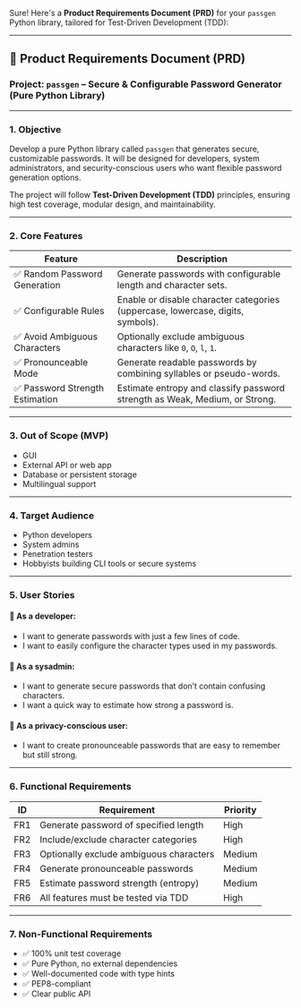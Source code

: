 Sure! Here's a **Product Requirements Document (PRD)** for your `passgen` Python library, tailored for Test-Driven Development (TDD):

---

## 📄 Product Requirements Document (PRD)  
### Project: `passgen` – Secure & Configurable Password Generator (Pure Python Library)

---

### 1. **Objective**

Develop a pure Python library called `passgen` that generates secure, customizable passwords. It will be designed for developers, system administrators, and security-conscious users who want flexible password generation options.

The project will follow **Test-Driven Development (TDD)** principles, ensuring high test coverage, modular design, and maintainability.

---

### 2. **Core Features**

| Feature | Description |
|--------|-------------|
| ✅ Random Password Generation | Generate passwords with configurable length and character sets. |
| ✅ Configurable Rules | Enable or disable character categories (uppercase, lowercase, digits, symbols). |
| ✅ Avoid Ambiguous Characters | Optionally exclude ambiguous characters like `0`, `O`, `l`, `1`. |
| ✅ Pronounceable Mode | Generate readable passwords by combining syllables or pseudo-words. |
| ✅ Password Strength Estimation | Estimate entropy and classify password strength as Weak, Medium, or Strong. |

---

### 3. **Out of Scope (MVP)**

- GUI
- External API or web app
- Database or persistent storage
- Multilingual support

---

### 4. **Target Audience**

- Python developers
- System admins
- Penetration testers
- Hobbyists building CLI tools or secure systems

---

### 5. **User Stories**

#### 🔹 As a developer:
- I want to generate passwords with just a few lines of code.
- I want to easily configure the character types used in my passwords.

#### 🔹 As a sysadmin:
- I want to generate secure passwords that don’t contain confusing characters.
- I want a quick way to estimate how strong a password is.

#### 🔹 As a privacy-conscious user:
- I want to create pronounceable passwords that are easy to remember but still strong.

---

### 6. **Functional Requirements**

| ID | Requirement | Priority |
|----|-------------|----------|
| FR1 | Generate password of specified length | High |
| FR2 | Include/exclude character categories | High |
| FR3 | Optionally exclude ambiguous characters | Medium |
| FR4 | Generate pronounceable passwords | Medium |
| FR5 | Estimate password strength (entropy) | Medium |
| FR6 | All features must be tested via TDD | High |

---

### 7. **Non-Functional Requirements**

- ✅ 100% unit test coverage
- ✅ Pure Python, no external dependencies
- ✅ Well-documented code with type hints
- ✅ PEP8-compliant
- ✅ Clear public API

